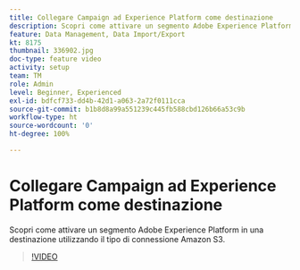 ```yaml
---
title: Collegare Campaign ad Experience Platform come destinazione
description: Scopri come attivare un segmento Adobe Experience Platform in una destinazione utilizzando il tipo di connessione Amazon S3.
feature: Data Management, Data Import/Export
kt: 8175
thumbnail: 336902.jpg
doc-type: feature video
activity: setup
team: TM
role: Admin
level: Beginner, Experienced
exl-id: bdfcf733-dd4b-42d1-a063-2a72f0111cca
source-git-commit: b1b8d8a99a551239c445fb588cbd126b66a53c9b
workflow-type: ht
source-wordcount: '0'
ht-degree: 100%

---
```


# Collegare Campaign ad Experience Platform come destinazione

Scopri come attivare un segmento Adobe Experience Platform in una destinazione utilizzando il tipo di connessione Amazon S3.

>[!VIDEO](https://video.tv.adobe.com/v/336902?quality=12&learn=on)
